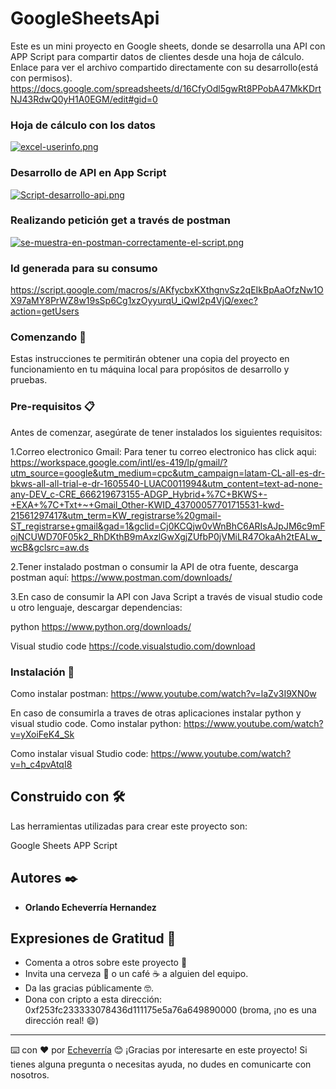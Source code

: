 # GoogleSheetsApi
Este es un mini proyecto en Google sheets, donde se desarrolla una API con APP Script para compartir datos de clientes desde una hoja de cálculo.
Enlace para ver el archivo compartido directamente con su desarrollo(está con permisos).
https://docs.google.com/spreadsheets/d/16CfyOdl5gwRt8PPobA47MkKDrtNJ43RdwQ0yH1A0EGM/edit#gid=0

### Hoja de cálculo con los datos
[![excel-userinfo.png](https://i.postimg.cc/pLgbLMPn/excel-userinfo.png)](https://postimg.cc/Mnbr94MW)

### Desarrollo de API en App Script
[![Script-desarrollo-api.png](https://i.postimg.cc/DfDcDv6s/Script-desarrollo-api.png)](https://postimg.cc/s1YSGRtD)

### Realizando petición get a través de postman
[![se-muestra-en-postman-correctamente-el-script.png](https://i.postimg.cc/T2WkT5pQ/se-muestra-en-postman-correctamente-el-script.png)](https://postimg.cc/w3g5Vv5s)

### Id generada para su consumo
https://script.google.com/macros/s/AKfycbxKXthgnvSz2qEIkBpAaOfzNw1OX97aMY8PrWZ8w19sSp6Cg1xzOyyurqU_iQwI2p4VjQ/exec?action=getUsers

### Comenzando 🚀

Estas instrucciones te permitirán obtener una copia del proyecto en funcionamiento en tu máquina local para propósitos de desarrollo y pruebas.

### Pre-requisitos 📋
Antes de comenzar, asegúrate de tener instalados los siguientes requisitos:

1.Correo electronico Gmail: Para tener tu correo electronico has click aqui:
https://workspace.google.com/intl/es-419/lp/gmail/?utm_source=google&utm_medium=cpc&utm_campaign=latam-CL-all-es-dr-bkws-all-all-trial-e-dr-1605540-LUAC0011994&utm_content=text-ad-none-any-DEV_c-CRE_666219673155-ADGP_Hybrid+%7C+BKWS+-+EXA+%7C+Txt+~+Gmail_Other-KWID_43700057701715531-kwd-21561297417&utm_term=KW_registrarse%20gmail-ST_registrarse+gmail&gad=1&gclid=Cj0KCQjw0vWnBhC6ARIsAJpJM6c9mFojNCUWD70F05k2_RhDKthB9mAxzlGwXgjZUfbP0jVMiLR47OkaAh2tEALw_wcB&gclsrc=aw.ds

2.Tener instalado postman o consumir la API de otra fuente, descarga postman aquí:
https://www.postman.com/downloads/

3.En caso de consumir la API con Java Script a través de visual studio code u otro lenguaje, descargar dependencias:

python
https://www.python.org/downloads/

Visual studio code
https://code.visualstudio.com/download

### Instalación 🔧
Como instalar postman:
https://www.youtube.com/watch?v=laZv3I9XN0w

En caso de consumirla a traves de otras aplicaciones instalar python y visual studio code.
Como instalar python:
https://www.youtube.com/watch?v=yXoiFeK4_Sk

Como instalar visual Studio code:
https://www.youtube.com/watch?v=h_c4pvAtqI8


## Construido con 🛠️

Las herramientas utilizadas para crear este proyecto son:

Google Sheets
APP Script

## Autores ✒️

* **Orlando Echeverría Hernandez** 


## Expresiones de Gratitud 🎁

* Comenta a otros sobre este proyecto 📢
* Invita una cerveza 🍺 o un café ☕ a alguien del equipo. 
* Da las gracias públicamente 🤓.
* Dona con cripto a esta dirección: 0xf253fc233333078436d111175e5a76a649890000 (broma, ¡no es una dirección real! 😄)

---
⌨️ con ❤️ por [Echeverría](https://github.com/Echeverria29) 😊
¡Gracias por interesarte en este proyecto! Si tienes alguna pregunta o necesitas ayuda, no dudes en comunicarte con nosotros. 
